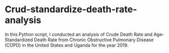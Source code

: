 # Crud-standardize-death-rate-analysis
In this Python script, I conducted an analysis of Crude Death Rate and Age-Standardized Death Rate from Chronic Obstructive Pulmonary Disease (COPD) in the United States and Uganda for the year 2019.
